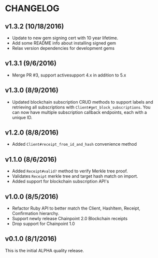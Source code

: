 # CHANGELOG

## v1.3.2 (10/18/2016)

- Update to new gem signing cert with 10 year lifetime.
- Add some README info about installing signed gem
- Relax version dependencies for development gems

## v1.3.1 (9/6/2016)

- Merge PR #3, support activesupport 4.x in addition to 5.x

## v1.3.0 (8/9/2016)

- Updated blockchain subscription CRUD methods to support labels and retrieving all subscriptions with `Client#get_block_subscriptions`. You can now have multiple subscription callback endpoints, each with a unique ID.

## v1.2.0 (8/8/2016)

- Added `Client#receipt_from_id_and_hash` convenience method

## v1.1.0 (8/6/2016)

- Added `Receipt#valid?` method to verify Merkle tree proof.
- Validates `Receipt` merkle tree and target hash match on import.
- Added support for blockchain subscription API's

## v1.0.0 (8/5/2016)

- Refactor Ruby API to better match the Client, HashItem, Receipt, Confirmation hierarchy.
- Support newly release Chainpoint 2.0 Blockchain receipts
- Drop support for Chainpoint 1.0

## v0.1.0 (8/1/2016)

This is the initial ALPHA quality release.
